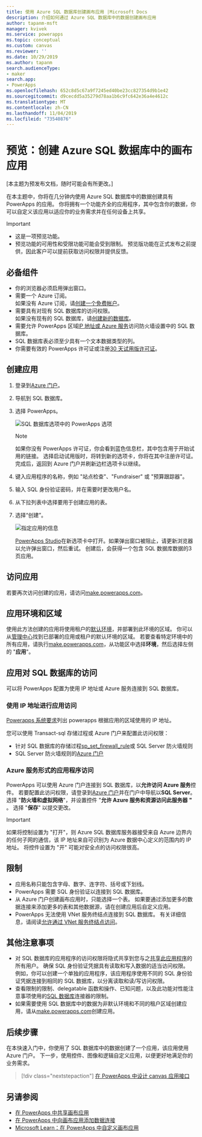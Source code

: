 ```yaml
---
title: 使用 Azure SQL 数据库创建画布应用 |Microsoft Docs
description: 介绍如何通过 Azure SQL 数据库中的数据创建画布应用
author: tapanm-msft
manager: kvivek
ms.service: powerapps
ms.topic: conceptual
ms.custom: canvas
ms.reviewer: ''
ms.date: 10/29/2019
ms.author: tapanm
search.audienceType:
- maker
search.app:
- PowerApps
ms.openlocfilehash: 652c8d5c67a9f7245ed40be23cc827354d9b1e42
ms.sourcegitcommit: d9cecdd5a35279d78aa1b6c9fc642e36a4e4612c
ms.translationtype: MT
ms.contentlocale: zh-CN
ms.lasthandoff: 11/04/2019
ms.locfileid: "73540876"
---
```

# <a name="preview-create-a-canvas-app-from-azure-sql-database"></a>预览：创建 Azure SQL 数据库中的画布应用

[本主题为预发布文档，随时可能会有所更改。]

在本主题中，你将在几分钟内使用 Azure SQL 数据库中的数据创建具有 PowerApps 的应用。 你将拥有一个功能齐全的应用程序，其中包含你的数据，你可以自定义该应用以适应你的业务需求并在任何设备上共享。

> [!IMPORTANT]
> - 这是一项预览功能。
> - 预览功能的可用性和受限功能可能会受到限制。 预览版功能在正式发布之前提供，因此客户可以提前获取访问权限并提供反馈。

## <a name="prerequisites"></a>必备组件

- 你的浏览器必须启用弹出窗口。
- 需要一个 Azure 订阅。 </br>如果没有 Azure 订阅，请[创建一个免费帐户](https://azure.microsoft.com/free/)。
- 需要具有对现有 SQL 数据库的访问权限。 </br> 如果没有现有的 SQL 数据库，请[创建新的数据库](https://docs.microsoft.com/azure/sql-database/sql-database-single-database-get-started?tabs=azure-portal)。
- 需要允许 PowerApps 区域[IP 地址或 Azure 服务](#app-access-to-sql-database)访问防火墙设置中的 SQL 数据库。
- SQL 数据库表必须至少具有一个文本数据类型的列。
- 你需要有效的 PowerApps 许可证或注册[30 天试用版许可证](../signup-for-powerapps.md)。

## <a name="create-an-app"></a>创建应用

1. 登录到[Azure 门户](https://portal.azure.com)。
2. 导航到 SQL 数据库。
3. 选择 PowerApps。

    
    ![SQL 数据库选项中的 PowerApps 选项](./media/app-from-azure-sql-database/powerapps-link-azure-portal.png "SQL 数据库中的 PowerApps 选项")

    > [!NOTE]
    > 如果你没有 PowerApps 许可证，你会看到蓝色信息栏，其中包含用于开始试用的链接。 选择启动试用版时，将转到新的选项卡，你将在其中注册许可证。 完成后，返回到 Azure 门户并刷新边栏选项卡以继续。

4. 键入应用程序的名称，例如 "站点检查"、"Fundraiser" 或 "预算跟踪器"。

5. 输入 SQL 身份验证密码，并在需要时更改用户名。
6. 从下拉列表中选择要用于创建应用的表。

7. 选择“创建”。


    ![指定应用的信息](./media/app-from-azure-sql-database/powerapps-create-page-azure-portal.png "指定应用的信息")

    [PowerApps Studio](https://create.powerapps.com/studio/)在新选项卡中打开。如果弹出窗口被阻止，请更新浏览器以允许弹出窗口，然后重试。 创建后，会获得一个包含 SQL 数据库数据的3页应用。

## <a name="accessing-your-app"></a>访问应用

若要再次访问创建的应用，请访问[make.powerapps.com](https://make.powerapps.com)。

## <a name="app-environment-and-region"></a>应用环境和区域

使用此方法创建的应用将使用租户的[默认环境](https://docs.microsoft.com/power-platform/admin/environments-overview#the-default-environment)，并部署到此环境的区域。 你可以从[管理中心](https://docs.microsoft.com/power-platform/admin/regions-overview#how-do-i-find-out-where-my-app-is-deployed)找到已部署的应用或租户的默认环境的区域。 若要查看特定环境中的所有应用，请执行[make.powerapps.com](https://make.powerapps.com)，从功能区中选择**环境**，然后选择左侧的 "**应用**"。

## <a name="app-access-to-sql-database"></a>应用对 SQL 数据库的访问

可以将 PowerApps 配置为使用 IP 地址或 Azure 服务连接到 SQL 数据库。

### <a name="app-access-using-ip-address"></a>使用 IP 地址进行应用访问

[Powerapps 系统要求](limits-and-config.md#ip-addresses)列出 powerapps 根据应用的区域使用的 IP 地址。

您可以使用 Transact-sql 存储过程或 Azure 门户来配置此访问权限：

- 针对 SQL 数据库的存储过程[sp_set_firewall_rule](https://docs.microsoft.com/sql/relational-databases/system-stored-procedures/sp-set-firewall-rule-azure-sql-database?view=azuresqldb-current)或 SQL Server 防火墙规则
- SQL Server 防火墙规则的[Azure 门户](https://docs.microsoft.com/azure/sql-database/sql-database-firewall-configure)

### <a name="app-access-as-an-azure-service"></a>Azure 服务形式的应用程序访问

PowerApps 可以使用 Azure 门户连接到 SQL 数据库，以**允许访问 Azure 服务**控件。 若要配置此访问权限，请登录到[Azure 门户](https://portal.azure.com/)并在门户中导航以**SQL Server**。 选择 "**防火墙和虚拟网络**"，并设置控件 "**允许 Azure 服务和资源访问此服务器** **"** 。 选择 "**保存**" 以提交更改。

> [!IMPORTANT]
> 如果将控制设置为 "打开"，则 Azure SQL 数据库服务器接受来自 Azure 边界内的任何子网的通信，该 IP 地址来自可识别为 Azure 数据中心定义的范围内的 IP 地址。 将控件设置为 "开" 可能对安全点的访问权限很高。

## <a name="limitations"></a>限制

- 应用名称只能包含字母、数字、连字符、括号或下划线。
- PowerApps 需要 SQL 身份验证以连接到 SQL 数据库。
- 从 Azure 门户创建画布应用时，只能选择一个表。 如果要通过添加更多的数据连接来添加更多的表和其他数据源，请在创建应用后自定义应用。
- PowerApps 无法使用 VNet 服务终结点连接到 SQL 数据库。 有关详细信息，请阅读[允许通过 VNet 服务终结点访问](https://docs.microsoft.com/azure/sql-database/sql-database-vnet-service-endpoint-rule-overview)。

## <a name="other-considerations"></a>其他注意事项

- 对 SQL 数据库的应用程序的访问权限将隐式共享到您与之[共享此应用程序](share-app.md)的所有用户。 确保 SQL 身份验证凭据具有读取和写入数据的适当访问权限。 </br> 例如，你可以创建一个单独的应用程序，该应用程序使用不同的 SQL 身份验证凭据连接到相同的 SQL 数据库，以分离读取和读/写访问权限。
- 查看限制的限制、delegatable 函数和操作、已知问题，以及此功能对性能注意事项使用的[SQL 数据库](https://docs.microsoft.com/connectors/sql/)连接器的限制。
- 如果需要使用 SQL 数据库中的数据为非默认环境和不同的租户区域创建应用，请从[make.powerapps.com](https://make.powerapps.com)创建应用。

## <a name="next-steps"></a>后续步骤

在本快速入门中，你使用了 SQL 数据库中的数据创建了一个应用，该应用使用 Azure 门户。 下一步，使用控件、图像和逻辑自定义应用，以便更好地满足你的业务需求。

> [!div class="nextstepaction"]
> [在 PowerApps 中设计 canvas 应用接口](add-configure-controls.md)

## <a name="see-also"></a>另请参阅

- [在 PowerApps 中共享画布应用](share-app.md) </br>
- [在 PowerApps 中向画布应用添加数据连接](add-data-connection.md#add-data-source)</br>
- [Microsoft Learn：在 PowerApps 中自定义画布应用](https://docs.microsoft.com/learn/modules/customize-apps-in-powerapps/)
